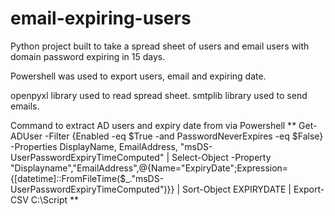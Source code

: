 # email-expiring-users

Python project built to take a spread sheet of users and email users with domain password expiring in 15 days.

Powershell was used to export users, email and expiring date.

openpyxl library used to read spread sheet.
smtplib library used to send emails.

Command to extract AD users and expiry date from via Powershell ** Get-ADUser -Filter {Enabled -eq $True -and PasswordNeverExpires -eq $False} -Properties DisplayName, EmailAddress, "msDS-UserPasswordExpiryTimeComputed" | Select-Object -Property "Displayname","EmailAddress",@{Name="ExpiryDate";Expression={[datetime]::FromFileTime($_."msDS-UserPasswordExpiryTimeComputed")}} | Sort-Object EXPIRYDATE  | Export-CSV C:\Script **
